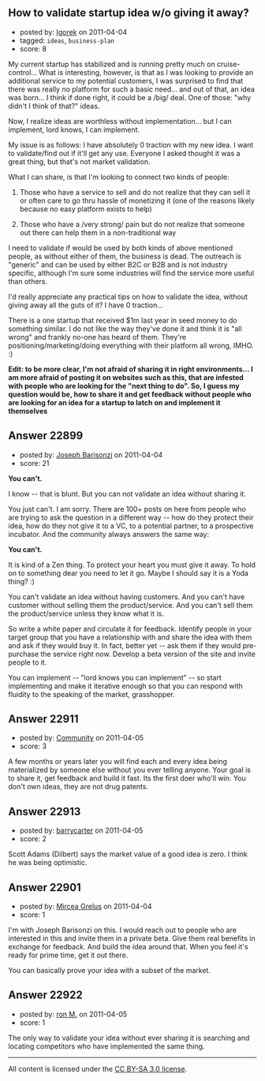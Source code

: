 ## How to validate startup idea w/o giving it away?

- posted by: [Igorek](https://stackexchange.com/users/-1/4395-igorek) on 2011-04-04
- tagged: `ideas`, `business-plan`
- score: 8

My current startup has stabilized and is running pretty much on cruise-control... What is interesting, however, is that as I was looking to provide an additional service to my potential customers, I was surprised to find that there was really no platform for such a basic need... and out of that, an idea was born... I think if done right, it could be a /big/ deal. One of those: "why didn't I think of that?" ideas.

Now, I realize ideas are worthless without implementation... but I can implement, lord knows, I can implement. 

My issue is as follows: I have absolutely 0 traction with my new idea.  I want to validate/find out if it'll get any use.  Everyone I asked thought it was a great thing, but that's not market validation.

What I can share, is that I'm looking to connect two kinds of people:

1) Those who have a service to sell and do not realize that they can sell it or often care to go thru hassle of monetizing it (one of the reasons likely because no easy platform exists to help)

2) Those who have a /very strong/ pain but do not realize that someone out there can help them in a non-traditional way

I need to validate if would be used by both kinds of above mentioned people, as without either of them, the business is dead.  The outreach is "generic" and can be used by either B2C or B2B and is not industry specific, although I'm sure some industries will find the service more useful than others. 

I'd really appreciate any practical tips on how to validate the idea, without giving away all the guts of it?  I have 0 traction...

There is a one startup that received $1m last year in seed money to do something similar.  I do not like the way they've done it and think it is "all wrong" and frankly no-one has heard of them.  They're positioning/marketing/doing everything with their platform all wrong, IMHO. :)


**Edit: to be more clear, I'm not afraid of sharing it in right environments... I am more afraid of posting it on websites such as this, that are infested with people who are looking for the "next thing to do".  So, I guess my question would be, how to share it and get feedback without people who are looking for an idea for a startup to latch on and implement it themselves**


## Answer 22899

- posted by: [Joseph Barisonzi](https://stackexchange.com/users/-1/8791-joseph-barisonzi) on 2011-04-04
- score: 21

**You can't.**

I know -- that is blunt. But you can not validate an idea without sharing it. 

You just can't. I am sorry. There are 100+ posts on here from people who are trying to ask the question in a different way -- how do they protect their idea, how do they not give it to a VC, to a potential partner, to a prospective incubator. And the community always answers the same way:

**You can't.**

It is kind of a Zen thing. To protect your heart you must give it away. To hold on to something dear you need to let it go. Maybe I should say it is a Yoda thing? :)

You can't validate an idea without having customers. And you can't have customer without selling them the product/service. And you can't sell them the product/service unless they know what it is. 

So write a white paper and circulate it for feedback. Identify people in your target group that you have a relationship with and share the idea with them and ask if they would buy it. In fact, better yet -- ask them if they would pre-purchase the service right now. Develop a beta version of the site and invite people to it. 

You can implement -- "lord knows you can implement" -- so start implementing and make it iterative enough so that you can respond with fluidity to the speaking of the market, grasshopper. 


## Answer 22911

- posted by: [Community](https://stackexchange.com/users/-1/-1-community) on 2011-04-05
- score: 3

 A few months or years later you will find each and every idea being materialized by someone else without you ever telling anyone. Your goal is to share it, get feedback and build it fast. Its the first doer who'll win. You don't own ideas, they are not drug patents.


## Answer 22913

- posted by: [barrycarter](https://stackexchange.com/users/-1/9191-barrycarter) on 2011-04-05
- score: 2

Scott Adams (Dilbert) says the market value of a good idea is zero. I think he was being optimistic.


## Answer 22901

- posted by: [Mircea Grelus](https://stackexchange.com/users/-1/1822-mircea-grelus) on 2011-04-04
- score: 1

I'm with Joseph Barisonzi on this. I would reach out to people who are interested in this and invite them in a private beta. Give them real benefits in exchange for feedback. And build the idea around that. When you feel it's ready for prime time, get it out there. 

You can basically prove your idea with a subset of the market.


## Answer 22922

- posted by: [ron M.](https://stackexchange.com/users/-1/2122-ron-m) on 2011-04-05
- score: 1

The only way to validate your idea without ever sharing it is searching and locating competitors who have implemented the same thing.



---

All content is licensed under the [CC BY-SA 3.0 license](https://creativecommons.org/licenses/by-sa/3.0/).
